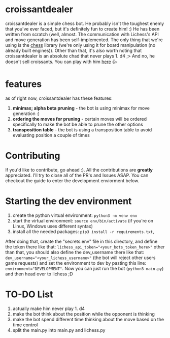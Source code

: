 # croissantdealer
croissantdealer is a simple chess bot. He probably isn't the toughest enemy that you've ever faced, but it's definitely fun to create him! :) He has been written from scratch (well, almost. The communication with Lichess's API and move generation has been self-implemented. The only thing that we're using is the <a href="https://pypi.org/project/chess/">chess</a> library (we're only using it for board manipulation (no already built engines)). Other than that, it's also worth noting that croissantdealer is an absolute chad that never plays 1. d4 ;> And no, he doesn't sell croissants. You can play with him <a href="https://lichess.org/?user=croissantdealer#friend">here</a> 👍

# features
as of right now, croissantdealer has these features:
1. **minimax; alpha beta pruning** - the bot is using minimax for move generation :)
2. **ordering the moves for pruning** - certain moves will be ordered specifically to make the bot be able to prune the other options 
3. **transposition table** - the bot is using a transposition table to avoid evaluating position a couple of times

# Contributing
If you'd like to contribute, go ahead  :). All the contributions are **greatly** appreciated. I'll try to close all of the PR's and Issues ASAP. You can checkout the guide to enter the development enviorment below.

# Starting the dev environment
1. create the python virtual environment: `python3 -m venv env`
2. start the virtual environment: `source env/bin/activate` (if you're on Linux, Windows uses different syntax)
3. install all the needed packages: `pip3 install -r requirements.txt`,

After doing that, create the "secrets.env" file in this directory, and define the token there like that: `lichess_api_token="<your_bots_token_here>"` other than that, you should also define the dev_username there like that: `dev_username="<your_lichess_username>"` (the bot will reject other users game requests) and set the environment to dev by pasting this line: `environment="DEVELOPMENT"`. Now you can just run the bot (`python3 main.py`) and then head over to lichess ;D

# TO-DO List
1. actually make him never play 1. d4
2. make the bot think about the position while the opponent is thinking
3. make the bot spend different time thinking about the move based on the time control
4. split the main.py into main.py and lichess.py